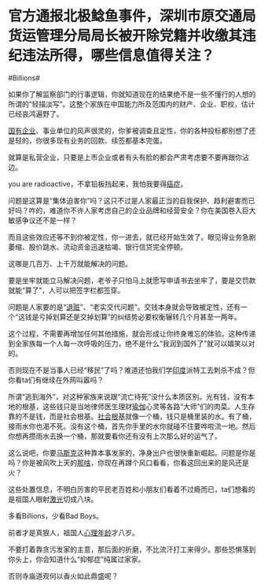 # 官方通报北极鲶鱼事件，深圳市原交通局货运管理分局局长被开除党籍并收缴其违纪违法所得，哪些信息值得关注？

\#Billions#

如果你了解监察部门的行事逻辑，你就知道现在的结果绝不是一些不懂行的人想的所谓的“轻描淡写”。这整个家族在中国能力所及范围内的财产、企业、职权，估计已经哀鸿遍野了。

[国有企业](https://www.zhihu.com/search?q=国有企业&search_source=Entity&hybrid_search_source=Entity&hybrid_search_extra={"sourceType"%3A"answer"%2C"sourceId"%3A3244814726})、事业单位的风声很灵的，你爹被调查且定性，你的各种投标都别想了还是轻的，你很多现有业务的回款、续签都基本完蛋。

就算是私营企业，只要是上市企业或者有头有脸的都会严肃考虑要不要再跟你沾边。

you are radioactive，不拿铅板挡起来，我怕我要得[癌症](https://www.zhihu.com/search?q=癌症&search_source=Entity&hybrid_search_source=Entity&hybrid_search_extra={"sourceType"%3A"answer"%2C"sourceId"%3A3244814726})。

问题是这算是“集体迫害你”吗？这只不过是人家最正当的自我保护、趋利避害而已好吗？咋的，难道你不许人家考虑自己的企业品牌和经营安全？你在美国卷入巨大敏感争议还不是一样？

而且这些效应还等不到你被定性，你一进去，就已经开始生效了。眼见得业务急剧萎缩、股价跳水、流动资金迅速枯竭、银行信贷完全停顿。

这哪是几百万、上千万就能解决的问题。

要是坐牢就能立马解决问题，老爷子只怕马上就愿写申请书去坐牢了，要是交罚款就能“算了”，人可以把签字栏都签穿。

问题是人家要的是“[退赃](https://www.zhihu.com/search?q=退赃&search_source=Entity&hybrid_search_source=Entity&hybrid_search_extra={"sourceType"%3A"answer"%2C"sourceId"%3A3244814726})”、“老实交代问题”。交钱本身就会导致被定性，还有一个“这钱是亏掉划算还是交掉划算”的纠结势必要权衡辗转几个月甚至一两年。

这个过程，不需要再增加任何其他措施，就会形成让你终身难忘的体验。这种传递到全家族每一个人每一次呼吸的压力，绝不是什么“我润到国外了”就可以嬉笑以对的。

否则现在不是当事人已经“移民”了吗？难道还怕我们学[印度](https://www.zhihu.com/search?q=印度&search_source=Entity&hybrid_search_source=Entity&hybrid_search_extra={"sourceType"%3A"answer"%2C"sourceId"%3A3244814726})派特工去刺杀不成？但你看ta们有继续在外网叫嚣吗？

所谓“逃到海外”，对这种家族来说跟“流亡待死”没什么本质区别。光有钱，没有本地的根基，这些钱只是当地律师医生理财[瑜伽](https://www.zhihu.com/search?q=瑜伽&search_source=Entity&hybrid_search_source=Entity&hybrid_search_extra={"sourceType"%3A"answer"%2C"sourceId"%3A3244814726})心灵等各路“大师”们的肉菜。人生存靠的不是钱，而是社会根基。[社会根基](https://www.zhihu.com/search?q=社会根基&search_source=Entity&hybrid_search_source=Entity&hybrid_search_extra={"sourceType"%3A"answer"%2C"sourceId"%3A3244814726})就像一个桶，钱只是桶里装的水。有了桶，接雨水你也渴不死。没有这个桶，首先你手里的水你就碰不住要哗啦流一地。然后你想再攒雨水去换一个桶，那就要看你还有没有上次那么好的运气了。

这么说吧，你要[马斯克](https://www.zhihu.com/search?q=马斯克&search_source=Entity&hybrid_search_source=Entity&hybrid_search_extra={"sourceType"%3A"answer"%2C"sourceId"%3A3244814726})这种靠本事发家的，净身出户也很快重新崛起。问题是你是吗？你是被风吹上天的[那啥](https://www.zhihu.com/search?q=那啥&search_source=Entity&hybrid_search_source=Entity&hybrid_search_extra={"sourceType"%3A"answer"%2C"sourceId"%3A3244814726})，你现在再蹲个风口看看，你看这回出来的是风还是火？

这些处置信息，不明白厉害的平民老百姓和小朋友们看着不过瘾而已，ta们想看的是祖国人眼射[激光](https://www.zhihu.com/search?q=激光&search_source=Entity&hybrid_search_source=Entity&hybrid_search_extra={"sourceType"%3A"answer"%2C"sourceId"%3A3244814726})切成八块。

多看Billions，少看Bad Boys。

前者才是真狠人，祖国人[心理年龄](https://www.zhihu.com/search?q=心理年龄&search_source=Entity&hybrid_search_source=Entity&hybrid_search_extra={"sourceType"%3A"answer"%2C"sourceId"%3A3244814726})才八岁。



不要打着靠贪污发家的主意，那后面的折磨，不比流汗打工来得少。那些恐惧落到你头上，你会知道什么“抑郁症”纯属过家家。

否则寺庙道观何以香火如此鼎盛呢？

